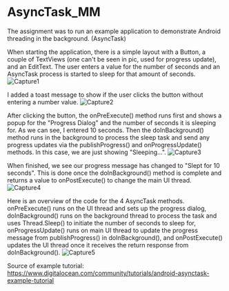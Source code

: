 # AsyncTask_MM

The assignment was to run an example application to demonstrate Android threading in the background. (AsyncTask)


When starting the application, there is a simple layout with a Button, a couple of TextViews (one can't be seen in pic, used for progress update), and an EditText. The user enters a value for the number of seconds and an AsyncTask process is started to sleep for that amount of seconds.
![Capture1](https://github.com/MMahar5/AsyncTask_MM/assets/97249776/a20379e3-3ad8-40ca-80f6-99235f81d85f)


I added a toast message to show if the user clicks the button without entering a number value. 
![Capture2](https://github.com/MMahar5/AsyncTask_MM/assets/97249776/452c34ff-6109-4701-8627-7e457d29d800)


After clicking the button, the onPreExecute() method runs first and shows a popup for the "Progress Dialog" and the number of seconds it is sleeping for. As we can see, I entered 10 seconds. Then the doInBackground() method runs in the background to process the sleep task and send any progress updates via the publishProgress() and onProgressUpdate() methods. In this case, we are just showing "Sleeping...".
![Capture3](https://github.com/MMahar5/AsyncTask_MM/assets/97249776/672e258b-2333-4ce3-ad79-042e89ad7684)


When finished, we see our progress message has changed to "Slept for 10 seconds". This is done once the doInBackground() method is complete and returns a value to onPostExecute() to change the main UI thread. 
![Capture4](https://github.com/MMahar5/AsyncTask_MM/assets/97249776/8043f049-6a9d-43b3-9173-0f08e730bc9f)


Here is an overview of the code for the 4 AsyncTask methods. onPreExecute() runs on the UI thread and sets up the progress dialog, doInBackground() runs on the background thread to process the task and uses Thread.Sleep() to initiate the number of seconds to sleep for, onProgressUpdate() runs on main UI thread to update the progress message from publishProgress() in doInBackground(), and onPostExecute() updates the UI thread once it receives the return response from doInBackground().
![Capture5](https://github.com/MMahar5/AsyncTask_MM/assets/97249776/0bb7fa4d-00d9-450b-99a3-5b9c91b3a431)



Source of example tutorial:
https://www.digitalocean.com/community/tutorials/android-asynctask-example-tutorial
 
